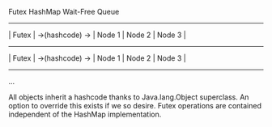   Futex        HashMap                Wait-Free Queue
---------                  --------- --------- ----------
| Futex | ->(hashcode) -> | Node 1  | Node 2  | Node 3  |
---------                  --------- --------- ----------
| Futex | ->(hashcode) -> | Node 1  | Node 2  | Node 3  |
---------                  --------- --------- ----------
...


All objects inherit a hashcode thanks to Java.lang.Object superclass.  An option to override this exists if we so desire.
Futex operations are contained independent of the HashMap implementation.
